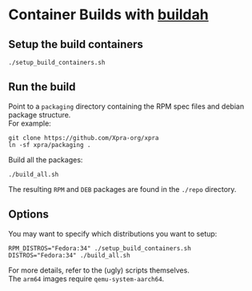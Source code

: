 # Container Builds with [buildah](https://buildah.io/)

## Setup the build containers
```
./setup_build_containers.sh
```

## Run the build
Point to a `packaging` directory containing the RPM spec files and debian package structure.  
For example:

```shell
git clone https://github.com/Xpra-org/xpra
ln -sf xpra/packaging .
```
Build all the packages:

```shell
./build_all.sh
```
The resulting `RPM` and `DEB` packages are found in the `./repo` directory.


## Options
You may want to specify which distributions you want to setup:

```
RPM_DISTROS="Fedora:34" ./setup_build_containers.sh
DISTROS="Fedora:34" ./build_all.sh
```

For more details, refer to the (ugly) scripts themselves.  
The `arm64` images require `qemu-system-aarch64`.
